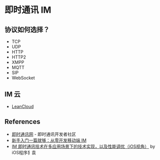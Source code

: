 # 即时通讯 IM

## 协议如何选择？
- TCP
- UDP
- HTTP
- HTTP2
- XMPP
- MQTT
- SIP
- WebSocket

## IM 云
- [LeanCloud](https://leancloud.cn)

## References
- [即时通讯网](http://www.52im.net) - 即时通讯开发者社区
- [新手入门一篇就够：从零开发移动端 IM](http://www.52im.net/thread-464-1-1.html)
- [IM 即时通讯技术在多应用场景下的技术实现，以及性能调优（iOS视角）](https://github.com/ChenYilong/iOSBlog/issues/6) by iOS程序犭袁
